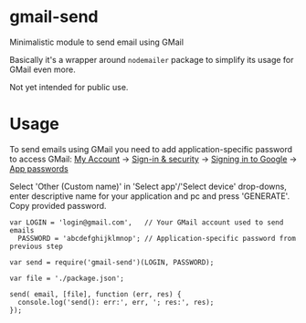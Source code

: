 # gmail-send
Minimalistic module to send email using GMail 

Basically it's a wrapper around `nodemailer` package to simplify its usage for GMail even more.

Not yet intended for public use.

# Usage

To send emails using GMail you need to add application-specific password to access GMail:
[My Account](https://myaccount.google.com/) -> [Sign-in & security](https://myaccount.google.com/security) -> [Signing in to Google](https://myaccount.google.com/security#signin) -> [App passwords](https://security.google.com/settings/security/apppasswords?utm_source=OGB&pli=1)

Select 'Other (Custom name)' in 'Select app'/'Select device' drop-downs, enter descriptive name for your application and pc and press 'GENERATE'.
Copy provided password.

````
var LOGIN = 'login@gmail.com',   // Your GMail account used to send emails
  PASSWORD = 'abcdefghijklmnop'; // Application-specific password from previous step
                                                     
var send = require('gmail-send')(LOGIN, PASSWORD);

var file = './package.json';

send( email, [file], function (err, res) {
  console.log('send(): err:', err, '; res:', res);
});
````
